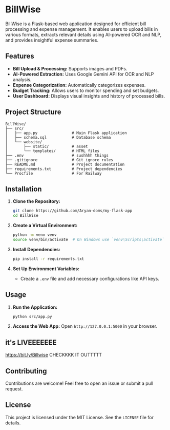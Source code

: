 # BillWise

BillWise is a Flask-based web application designed for efficient bill processing and expense management. It enables users to upload bills in various formats, extracts relevant details using AI-powered OCR and NLP, and provides insightful expense summaries.

## Features
- **Bill Upload & Processing:** Supports images and PDFs.
- **AI-Powered Extraction:** Uses Google Gemini API for OCR and NLP analysis.
- **Expense Categorization:** Automatically categorizes expenses.
- **Budget Tracking:** Allows users to monitor spending and set budgets.
- **User Dashboard:** Displays visual insights and history of processed bills.

## Project Structure

```
BillWise/ 
├── src/
│   ├── app.py               # Main Flask application
│   ├── schema.sql           # Database schema
│   └── website/
│       ├── static/          # asset
│       └── templates/       # HTML files
├── .env                     # sushhhh things 
├── .gitignore               # Git ignore rules
├── README.md                # Project documentation
├── requirements.txt         # Project dependencies
└── Procfile                 # For Railway
```

## Installation

1. **Clone the Repository:**
   ```sh
   git clone https://github.com/Aryan-doms/my-flask-app
   cd BillWise
   ```

2. **Create a Virtual Environment:**
   ```sh
   python -m venv venv
   source venv/bin/activate  # On Windows use `venv\Scripts\activate`
   ```

3. **Install Dependencies:**
   ```sh
   pip install -r requirements.txt
   ```

4. **Set Up Environment Variables:**
   - Create a `.env` file and add necessary configurations like API keys.

## Usage

1. **Run the Application:**
   ```sh
   python src/app.py
   ```

2. **Access the Web App:**
   Open `http://127.0.0.1:5000` in your browser.

## it's LIVEEEEEEE
   https://bit.ly/Billwise CHECKKKK IT OUTTTTT   

## Contributing

Contributions are welcome! Feel free to open an issue or submit a pull request.

## License

This project is licensed under the MIT License. See the `LICENSE` file for details.

